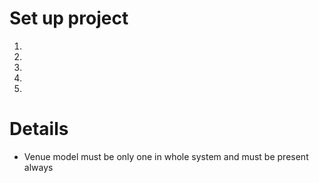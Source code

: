 # Set up project

1. 
2. 
3. 
4. 
5. 

# Details

* Venue model must be only one in whole system and must be present always